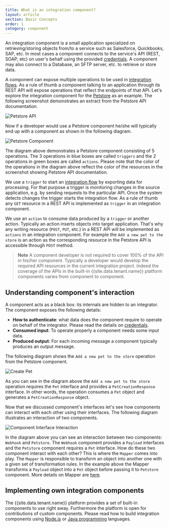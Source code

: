 ```yaml
---
title: What is an integration component?
layout: article
section: Basic Concepts
order: 1
category: component
---
```


An integration component is a small application specialized on
retrieving/storing objects from/to a service such as Salesforce, Quickbooks,
SAP, etc. In most cases a component connects to the service's API
(REST, SOAP, etc) on user's behalf using the provided [credentials](credential).
A component may also connect to a Database, an SFTP server, etc. to retrieve
or store data.

A component can expose multiple operations to be used in [integration flows](integration-flow).
As a rule of thumb a component talking to an application through its REST
API will expose operations that reflect the endpoints of that API. Let's
explore the integration component for the [Petstore](https://petstore.elastic.io/docs/)
as an example. The following screenshot demonstrates an extract from the
Petstore API documentation.

![Petstore API](/assets/img/getting-started/integration-component/petstore-swagger.png "Petstore API")

Now if a developer would use a Petstore component he/she will typically end
up with a component as shown in the following diagram.

![Petstore Component](/assets/img/getting-started/integration-component/petstore-component-diagram.png "Petstore Component")

The diagram above demonstrates a Petstore component consisting of 5 operations.
The 3 operations in blue boxes are called `triggers` and the 2 operations
in green boxes are called `actions`. Please note that the color of the
operations in the  diagram above reflect the color of the resources in
the screenshot showing Petstore API documentation.

We use a `trigger` to start an [integration flow](integration-flow)
by exporting data for processing. For that purpose a trigger is monitoring
changes in the source application, e.g. by sending requests to the particular API.
Once the system detects changes the trigger starts the integration flow.
As a rule of thumb any `GET` resource in a REST API is implemented as `trigger`
in an integration component.

We use an `action` to consume data produced by a `trigger` or another action.
Typically an action inserts objects into target application. That's why
any writing resource (`POST`, `PUT`, etc.) in a REST API will be implemented
as `actions` in an integration component. For example the
`Add a new pet to the store` is an action as the corresponding
resource in the Petstore API is accessible through `POST` method.


> **Note** A component developer is not required to cover 100% of the API in his/her component. Typically a developer would develop the required API resources in the current integration project. Indeed the coverage of the APIs in the built-in {{site.data.tenant.name}} platform components varies from component to component.

## Understanding component's interaction

A component acts as a black box: its internals are hidden to an integrator.
The component exposes the following details:

*   **How to authenticate**: what data does the component require to operate on behalf of the integrator. Please read the details on [credentials](credential).
*   **Consumed input**: To operate properly a component needs some input data.
*   **Produced output**: For each incoming message a component typically produces an output message.

The following diagram shows the `Add a new pet to the store` operation from
the Petstore component.

![Create Pet](/assets/img/getting-started/integration-component/petstore-create-pet.png "Create Pet")

As you can see in the diagram above the `Add a new pet to the store` operation
requires the `Pet` interface and provides a `PetCreationResponse` interface.
In other words, the operation consumes a `Pet` object and generates a
`PetCreationResponse` object.

Now that we discussed component's interfaces let's see how components can
interact with each other using their interfaces. The following diagram
illustrates an interaction of two components.

![Component Interface Interaction](/assets/img/getting-started/integration-component/component-interface-interaction.png "Component Interface Interaction")

In the diagram above you can see an interaction between two components:
`Webhook` and `Petstore`. The `Webhook` component provides a `Payload`
interfaces and the `Petstore` component requires a `Pet` interface. How
do these two component interact with each other? This is where the `Mapper`
comes into play. The `Mapper` is responsible to transform an object into
another one with a given set of transformation rules. In the example above
the Mapper transforms a `Payload` object into a `Pet` object before passing it
to `Petstore` component. More details on Mapper are [here](/integrator-guide/mapping-data).


## Implementing own integration components

The {{site.data.tenant.name}} platform provides a set of built-in components
to use right away. Furthermore the platform is open for contributions
of custom components. Please read how to build integration components using
[Node.js](/developer-guide/building-nodejs-component) or
[Java programming](/developer-guide/building-java-component)  languages.
